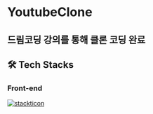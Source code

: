 # YoutubeClone
## 드림코딩 강의를 통해 클론 코딩 완료 
###

## 🛠 Tech Stacks

### Front-end
[![stackticon](https://firebasestorage.googleapis.com/v0/b/stackticon-81399.appspot.com/o/images%2F1692326218524?alt=media&token=1405f776-c563-4e93-8a50-def6ca31cafa)](https://github.com/msdio/stackticon)



